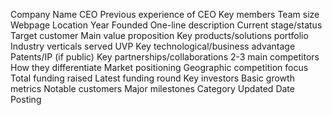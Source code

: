 Company Name	CEO	Previous experience of CEO	Key members	Team size	Webpage	Location	Year Founded	One-line description	Current stage/status	Target customer	Main value proposition	Key products/solutions portfolio	Industry verticals served	UVP	Key technological/business advantage	Patents/IP (if public)	Key partnerships/collaborations	2-3 main competitors	How they differentiate	Market positioning	Geographic competition focus	Total funding raised	Latest funding round	Key investors	Basic growth metrics	Notable customers	Major milestones	Category	Updated Date	Posting